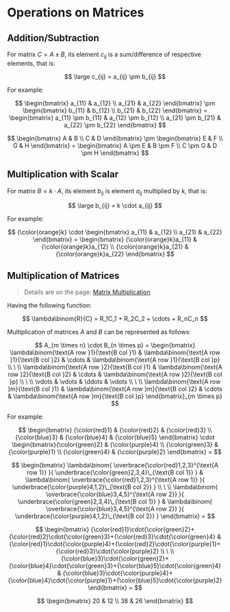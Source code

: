 # Operations on Matrices

## Addition/Subtraction

For matrix $C=A \pm B$, its element $c_{ij}$ is a sum/difference of respective elements, that is:

$$
\large
c_{ij} = a_{ij} \pm b_{ij}
$$

For example:

$$
\begin{bmatrix}
a_{11} & a_{12}
\\
a_{21} & a_{22}
\end{bmatrix} \pm \begin{bmatrix}
b_{11} & b_{12}
\\
b_{21} & b_{22}
\end{bmatrix} = \begin{bmatrix}
a_{11} \pm b_{11} & a_{12} \pm b_{12}
\\
a_{21} \pm b_{21} & a_{22} \pm b_{22}
\end{bmatrix}
$$

$$
\begin{bmatrix}
A & B
\\
C & D
\end{bmatrix} \pm \begin{bmatrix}
E & F
\\
G & H
\end{bmatrix} = \begin{bmatrix}
A \pm E & B \pm F
\\
C \pm G & D \pm H
\end{bmatrix}
$$

## Multiplication with Scalar

For matrix $B=k \cdot A$, its element $b_{ij}$ is element $a_{ij}$ multiplied by $k$, that is:

$$
\large
b_{ij} = k \cdot a_{ij}
$$

For example:

$$
{\color{orange}k} \cdot \begin{bmatrix}
a_{11} & a_{12}
\\
a_{21} & a_{22}
\end{bmatrix} = \begin{bmatrix}
{\color{orange}k}a_{11} & {\color{orange}k}a_{12}
\\
{\color{orange}k}a_{21} & {\color{orange}k}a_{22}
\end{bmatrix}
$$

## Multiplication of Matrices

> Details are on the page: [Matrix Multiplication](https://github.com/damianc/math-notes/blob/master/matrices/matrix-multiplication.md)

Having the following function:

$$
\lambda\binom{R}{C} = R_1C_1 + R_2C_2 + \cdots + R_nC_n
$$

Multiplication of matrices $A$ and $B$ can be represented as follows:

$$
A_{m \times n} \cdot B_{n \times p} = \begin{bmatrix}
\lambda\binom{\text{A row }1}{\text{B col }1}
&
\lambda\binom{\text{A row }1}{\text{B col }2}
&
\cdots
&
\lambda\binom{\text{A row }1}{\text{B col }p}
\\
\ 
\\
\lambda\binom{\text{A row }2}{\text{B col }1}
&
\lambda\binom{\text{A row }2}{\text{B col }2}
&
\cdots
&
\lambda\binom{\text{A row }2}{\text{B col }p}
\\
\ 
\\
\vdots & \vdots & \ddots & \vdots
\\
\ 
\\
\lambda\binom{\text{A row }m}{\text{B col }1}
&
\lambda\binom{\text{A row }m}{\text{B col }2}
&
\cdots
&
\lambda\binom{\text{A row }m}{\text{B col }p}
\end{bmatrix}_{m \times p}
$$

For example:

$$
\begin{bmatrix}
{\color{red}1} & {\color{red}2} & {\color{red}3}
\\
{\color{blue}3} & {\color{blue}4} & {\color{blue}5}
\end{bmatrix} \cdot \begin{bmatrix}{\color{green}2} & {\color{purple}4}
\\
{\color{green}3} & {\color{purple}1}
\\
{\color{green}4} & {\color{purple}2}
\end{bmatrix} =
$$

$$
\begin{bmatrix}
\lambda\binom{
\overbrace{\color{red}1,2,3}^{\text{A row 1}}
}{
\underbrace{\color{green}2,3,4}\_{\text{B col 1}}
}
&
\lambda\binom{
\overbrace{\color{red}1,2,3}^{\text{A row 1}}
}{
\underbrace{\color{purple}4,1,2}\_{\text{B col 2}}
}
\\
\ 
\\
\lambda\binom{
\overbrace{\color{blue}3,4,5}^{\text{A row 2}}
}{
\underbrace{\color{green}2,3,4}\_{\text{B col 1}}
}
&
\lambda\binom{
\overbrace{\color{blue}3,4,5}^{\text{A row 2}}
}{
\underbrace{\color{purple}4,1,2}\_{\text{B col 2}}
}
\end{bmatrix} =
$$

$$
\begin{bmatrix}
{\color{red}1}\cdot{\color{green}2}+{\color{red}2}\cdot{\color{green}3}+{\color{red}3}\cdot{\color{green}4}
&
{\color{red}1}\cdot{\color{purple}4}+{\color{red}2}\cdot{\color{purple}1}+{\color{red}3}\cdot{\color{purple}2}
\\
\ 
\\
{\color{blue}3}\cdot{\color{green}2}+{\color{blue}4}\cdot{\color{green}3}+{\color{blue}5}\cdot{\color{green}4}
&
{\color{blue}3}\cdot{\color{purple}4}+{\color{blue}4}\cdot{\color{purple}1}+{\color{blue}5}\cdot{\color{purple}2}
\end{bmatrix} =
$$

$$
\begin{bmatrix}
20 & 12
\\
38 & 26
\end{bmatrix}
$$

